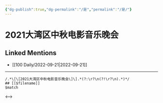 ```yaml
---
{"dg-publish":true,"dg-permalink":"/是","permalink":"/是/"}
---
```


# 2021大湾区中秋电影音乐晚会

## Linked Mentions
- [[100 Daily/2022-09-21\|2022-09-21]]


---

```expander
/.*\[\[2021大湾区中秋电影音乐晚会\]\].*(?:\r?\n(?!\r?\n).*)*/
## [[$filename]]
$match
```

<-->
